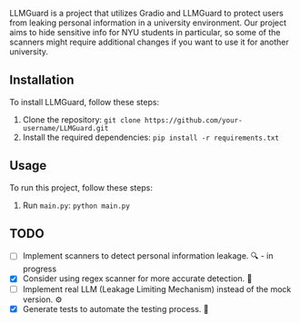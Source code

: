 LLMGuard is a project that utilizes Gradio and LLMGuard to protect users from leaking personal information in a university environment.
Our project aims to hide sensitive info for NYU students in particular, so some of the scanners might require additional changes if you want to use it for another university.

## Installation

To install LLMGuard, follow these steps:

1. Clone the repository: `git clone https://github.com/your-username/LLMGuard.git`
2. Install the required dependencies: `pip install -r requirements.txt`

## Usage

To run this project, follow these steps:

1. Run `main.py`: `python main.py`

## TODO

- [ ] Implement scanners to detect personal information leakage. :mag: - in progress
- [x] Consider using regex scanner for more accurate detection. :dart:
- [ ] Implement real LLM (Leakage Limiting Mechanism) instead of the mock version. :gear:
- [x] Generate tests to automate the testing process. :test_tube:
